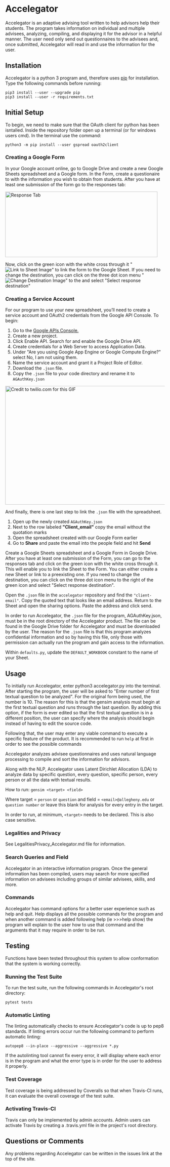 # Accelegator

Accelegator is an adaptive advising tool written to help advisors help their
students. The program takes information on individual and multiple advisees,
analyzing, compiling, and displaying it for the advisor in a helpful manner.
The user need only send out questionnaires to the advisees and, once submitted,
Accelegator will read in and use the information for the user.

## Installation

Accelegator is a python 3 program and, therefore uses [pip][1] for installation.
Type the following commands before running:

[1]: https://pip.pypa.io/en/stable/installing

```shell
pip3 install --user --upgrade pip
pip3 install --user -r requirements.txt
```

## Initial Setup

To begin, we need to make sure that the OAuth client for python has been isntalled.
Inside the repository folder open up a terminal (or for windows users cmd). In the
terminal use the command:

`python3 -m pip install --user gspread oauth2client`

### Creating a Google Form
In your Google account online, go to Google Drive and create a new Google Sheets
spreadsheet and a Google form. In the Form, create a questionaire to with the
information you wish to obtain from students. After you have at least one submission
of the form go to the responses tab:

<img src="https://i.imgur.com/ctAYBmq.png" alt="Response Tab" height="207" width="481">

Now, click on the green icon with the white cross through it "![Link to Sheet Image](https://i.imgur.com/mFFCicS.png "Click this to link")"
to link the form to the Google Sheet. If you need to change the destination, you
can click on the three dot icon menu "![Change Destination Image](https://i.imgur.com/T9AaNPQ.png "Click this to change destination")"
to the and select "Select response destination"

### Creating a Service Account
For our program to use your new spreadsheet, you’ll need to create a service account and
OAuth2 credentials from the Google API Console. To begin:

1. Go to the [Google APIs Console.](https://console.developers.google.com/apis/dashboard)
2. Create a new project.
3. Click Enable API. Search for and enable the Google Drive API.
4. Create credentials for a Web Server to access Application Data.
5. Under "Are you using Google App Engine or Google Compute Engine?" select No, I am not using them.
5. Name the service account and grant it a Project Role of Editor.
6. Download the `.json` file.
7. Copy the `.json` file to your code directory and rename it to `AGAuthKey.json`

<img src="https://www.twilio.com/blog/wp-content/uploads/2017/02/google-developer-console.gif" alt="Credit to twilio.com for this GIF" height="375" width="600">

And finally, there is one last step to link the `.json` file with the spreadsheet.

1. Open up the newly created `AGAuthKey.json`
2. Next to the row labeled **"Client_email"** copy the email without the quotation marks
3. Open the spreadsheet created with our Google Form earlier
4. Go to **Share** and paste the email into the people field and hit **Send**

Create a Google Sheets spreadsheet and a Google Form in Google Drive.  After you
have at least one submission of the Form, you can go to the responses tab and
click on the green icon with the white cross through it.  This will enable you
to link the Sheet to the Form.  You can either create a new Sheet or link to a
preexisting one.  If you need to change the destination, you can click on the
three dot icon menu to the right of the green icon and select "Select response
destination".

Open the `.json` file in the `accelegator` repository and find the `"client-email"`.
Copy the quoted text that looks like an email address.  Return to the Sheet and
open the sharing options.  Paste the address and click send.

In order to run Accelegator, the `.json` file for the program, AGAuthKey.json,
must be in the root directory of the Accelegator product. The file can be found
in the Google Drive folder for Accelegator and must be downloaded by the user.
The reason for the `.json` file is that this program analyzes confidential
information and so by having this file, only those with permission can actually
run the program and gain access to the information.

Within `defaults.py`, update the `DEFAULT_WORKBOOK` constant to the name of your
Sheet.

## Usage

To initially run Accelegator, enter python3 accelegator.py into the terminal.
After starting the program, the user will be asked to "Enter number of first
textual question to be analyzed". For the original form being used, the number
is 10. The reason for this is that the gensim analysis must begin at the first
textual question and runs through the last question. By adding this option, if
the form is ever edited so that the first textual question is in a different
position, the user can specify where the analysis should begin instead of having
to edit the source code.

Following that, the user may enter any viable command to execute a specific
feature of the product. It is recommended to run `help` at first in order
to see the possible commands

Accelegator analyzes advisee questionnaires and uses natural language
processing to compile and sort the information for
advisors.

Along with the NLP, Accelegator uses Latent Dirichlet Allocation (LDA) to
analyze data by specific question, every question, specific person, every
person or all the data with textual results.

How to run:
`` gensim <target> <field> ``

Where target = `person` or `question`
and field = `<email>@allegheny.edu` or `question number` or leave this blank for
analysis for every entry in the target.

In order to run, at minimum, ``<target>`` needs to be declared. This is also
case sensitive.

### Legalities and Privacy

See LegalitiesPrivacy_Accelegator.md file for information.

### Search Queries and Field

Accelegator in an interactive information program. Once the general
information has been compiled, users may search for more specified information
on advisees including groups of similar advisees, skills, and more.

### Commands

Accelegator has command options for a better user experience such as help and
quit. Help displays all the possible commands for the program and when another
command is added following help (ie >>>help show) the program will explain to
the user how to use that command and the arguments that it may require in order
to be run.

## Testing

Functions have been tested throughout this system to allow conformation that
the system is working correctly.

### Running the Test Suite

To run the test suite, run the following commands in Accelegator's root
directory:

```shell
pytest tests
```

### Automatic Linting

The linting automatically checks to ensure Accelegator's code is up to pep8
standards. If linting errors occur run the following command to perform
automatic linting:

```shell
autopep8 --in-place --aggressive --aggressive *.py
```

If the autolinting tool cannot fix every error, it will display where each
error is in the program and what the error type is in order for the user to
address it properly.

### Test Coverage

Test coverage is being addressed by Coveralls so that when Travis-CI runs, it
can evaluate the overall coverage of the test suite.

### Activating Travis-CI

Travis can only be implemented by admin accounts. Admin users can activate
Travis by creating a .travis.yml file in the project's root directory.

## Questions or Comments

Any problems regarding Accelegator can be written in the issues link at the
top of the site.
